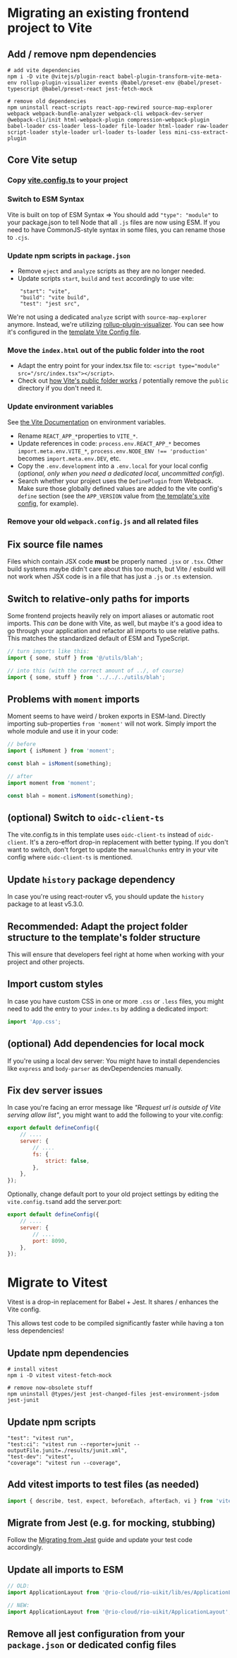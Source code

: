 # Migrating an existing frontend project to Vite

## Add / remove npm dependencies

```shell
# add vite dependencies
npm i -D vite @vitejs/plugin-react babel-plugin-transform-vite-meta-env rollup-plugin-visualizer events @babel/preset-env @babel/preset-typescript @babel/preset-react jest-fetch-mock

# remove old dependencies
npm uninstall react-scripts react-app-rewired source-map-explorer webpack webpack-bundle-analyzer webpack-cli webpack-dev-server @webpack-cli/init html-webpack-plugin compression-webpack-plugin babel-loader css-loader less-loader file-loader html-loader raw-loader script-loader style-loader url-loader ts-loader less mini-css-extract-plugin
```

## Core Vite setup

### Copy [vite.config.ts](../template/vite.config.ts) to your project

### Switch to ESM Syntax

Vite is built on top of ESM Syntax => You should add `"type": "module"` to your package.json to tell Node that all `.js`
files are now using ESM. If you need to have CommonJS-style syntax in some files, you can rename those to `.cjs`.

### Update npm scripts in `package.json`

* Remove `eject` and `analyze` scripts as they are no longer needed.
* Update scripts `start`, `build` and `test` accordingly to use vite:

```
    "start": "vite",
    "build": "vite build",
    "test": "jest src",
```

We're not using a dedicated `analyze` script with `source-map-explorer` anymore. Instead, we're utilizing
[rollup-plugin-visualizer](https://github.com/btd/rollup-plugin-visualizer). You can see how it's configured in the
[template Vite Config file](../template/vite.config.ts).

### Move the `index.html` out of the public folder into the root

* Adapt the entry point for your index.tsx file to: `<script type="module" src="/src/index.tsx"></script>`.
* Check out [how Vite's public folder works](https://vitejs.dev/guide/assets.html#the-public-directory) / potentially
  remove the `public` directory if you don't need it.

### Update environment variables

See [the Vite Documentation](https://vitejs.dev/guide/env-and-mode.html) on environment variables.

* Rename `REACT_APP_*`properties to `VITE_*`.
* Update references in code: `process.env.REACT_APP_*` becomes `import.meta.env.VITE_*`, 
  `process.env.NODE_ENV !== 'production'` becomes `import.meta.env.DEV`, etc.
* Copy the `.env.development` into a `.env.local` for your local config (_optional, only when you need a dedicated
  local, uncommitted config_).
* Search whether your project uses the `DefinePlugin` from Webpack. Make sure those globally defined values are added
  to the vite config's `define` section (see the `APP_VERSION` value from 
  [the template's vite config](../template/vite.config.ts), for example).

### Remove your old `webpack.config.js` and all related files

## Fix source file names

Files which contain JSX code **must** be properly named `.jsx` or `.tsx`. Other build systems maybe didn't care about
this too much, but Vite / esbuild will not work when JSX code is in a file that has just a `.js` or .`ts` extension.

## Switch to relative-only paths for imports

Some frontend projects heavily rely on import aliases or automatic root imports. This _can_ be done with Vite, as well,
but maybe it's a good idea to go through your application and refactor all imports to use relative paths. This matches
the standardized default of ESM and TypeScript.

```js
// turn imports like this:
import { some, stuff } from '@/utils/blah';

// into this (with the correct amount of ../, of course)
import { some, stuff } from '../../../utils/blah';
```

## Problems with `moment` imports

Moment seems to have weird / broken exports in ESM-land. Directly importing sub-properties `from 'moment'` will not
work. Simply import the whole module and use it in your code:

```js
// before
import { isMoment } from 'moment';

const blah = isMoment(something);

// after
import moment from 'moment';

const blah = moment.isMoment(something);
```
## (optional) Switch to `oidc-client-ts`

The vite.config.ts in this template uses `oidc-client-ts` instead of `oidc-client`. It's a zero-effort drop-in
replacement with better typing. If you don't want to switch, don't forget to update the `manualChunks` entry in your
vite config where `oidc-client-ts` is mentioned.

## Update `history` package dependency

In case you're using react-router v5, you should update the `history` package to at least v5.3.0.

## Recommended: Adapt the project folder structure to the template's folder structure

This will ensure that developers feel right at home when working with your project and other projects.

## Import custom styles

In case you have custom CSS in one or more `.css` or `.less` files, you might need to add the entry to your `index.ts`
by adding a dedicated import:

```js
import 'App.css';
```

## (optional) Add dependencies for local mock

If you're using a local dev server: You might have to install dependencies like `express` and `body-parser` as
devDependencies manually. 

## Fix dev server issues

In case you're facing an error message like *"Request url is outside of Vite serving allow list"*, you might want to
add the following to your vite.config:

```javascript
export default defineConfig({
    // ....
    server: {
        // ....
        fs: {
            strict: false,
        },
    },
});
```

Optionally, change default port to your old project settings by editing the `vite.config.ts`and add the server.port:

```javascript
export default defineConfig({
    // ....
    server: {
        // ....
        port: 8090,
    },
});
```

# Migrate to Vitest

Vitest is a drop-in replacement for Babel + Jest. It shares / enhances the Vite config.

This allows test code to be compiled significantly faster while having a ton less dependencies!

## Update npm dependencies

```shell
# install vitest
npm i -D vitest vitest-fetch-mock

# remove now-obsolete stuff
npm uninstall @types/jest jest-changed-files jest-environment-jsdom jest-junit
```

## Update npm scripts 

```
"test": "vitest run",
"test:ci": "vitest run --reporter=junit --outputFile.junit=./results/junit.xml",
"test-dev": "vitest",
"coverage": "vitest run --coverage",
```

## Add vitest imports to test files (as needed)

```javascript
import { describe, test, expect, beforeEach, afterEach, vi } from 'vitest';
```

## Migrate from Jest (e.g. for mocking, stubbing)

Follow the [Migrating from Jest](https://vitest.dev/guide/migration.html#migrating-from-jest) guide and update your test
code accordingly.

## Update all imports to ESM

```javascript
// OLD:
import ApplicationLayout from '@rio-cloud/rio-uikit/lib/es/ApplicationLayout';

// NEW:
import ApplicationLayout from '@rio-cloud/rio-uikit/ApplicationLayout';
```

## Remove all jest configuration from your `package.json` or dedicated config files
